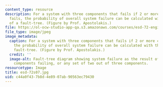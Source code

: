 ```yaml
---
content_type: resource
description: For a system with three components that fails if 2 or more components
  fails, the probability of overall system failure can be calculated with the help
  of a fault-tree. (Figure by Prof. Apostolakis.)
file: https://ol-ocw-studio-app-qa.s3.amazonaws.com/courses/esd-72-engineering-risk-benefit-analysis-spring-2007/c44a0f437b8d4e8907ab90563ec79430_esd-72s07.jpg
file_type: image/jpeg
image_metadata:
  caption: For a system with three components that fails if 2 or more components fails,
    the probability of overall system failure can be calculated with the help of a
    fault-tree. (Figure by Prof. Apostolakis.)
  credit: ''
  image-alt: Fault-tree diagram showing system failure as the result of all three
    components failing, or any set of two out of three components.
resourcetype: Image
title: esd-72s07.jpg
uid: c44a0f43-7b8d-4e89-07ab-90563ec79430
---
```

